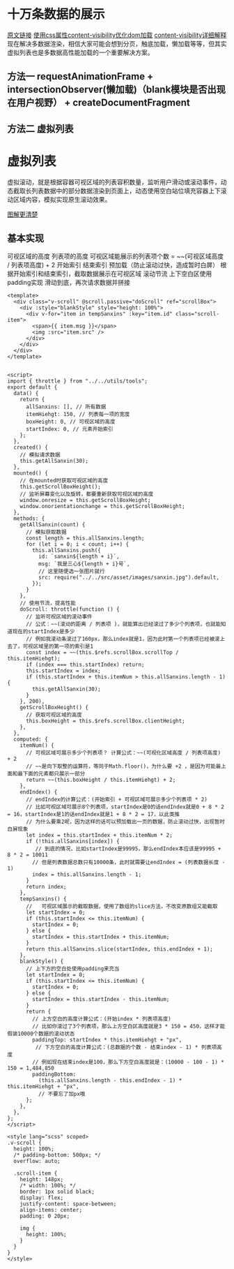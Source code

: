 # 十万条数据的展示

[原文链接](https://juejin.cn/post/7031923575044964389)
[使用css属性content-visibility优化dom加载](https://mp.weixin.qq.com/s?__biz=Mzg2MDU4MzU3Nw==&mid=2247491664&idx=1&sn=59973401424af67d48bf2e8fb428cdcb&chksm=ce2683a6f9510ab08db3fbbd26b3c09cf6be8861dae5aee7339cce1b27bd9bea0f3a0a32f145&scene=21#wechat_redirect)
[content-visibility详细解释](https://mp.weixin.qq.com/s/bZ6edmEoVXLWloQssiQxRg)
现在解决多数据渲染，相信大家可能会想到分页，触底加载，懒加载等等，但其实虚拟列表也是多数据高性能加载的一个重要解决方案。
## 方法一 requestAnimationFrame + intersectionObserver(懒加载)（blank模块是否出现在用户视野） +  createDocumentFragment

## 方法二 虚拟列表
<script setup lang="ts">
import { onMounted, ref, computed } from 'vue'
const getList = () => {
  // 跟上面一样的代码
}
const renderList = async () => {
    console.time('列表时间')
    const list = await getList()
    console.log(list)
    const total = list.length
    const page = 0
    const limit = 200
    const totalPage = Math.ceil(total / limit)

    const render = (page) => {
        if (page >= totalPage) return
        requestAnimationFrame(() => {
            // 创建一个文档碎片
            const fragment = document.createDocumentFragment()
            for (let i = page * limit; i < page * limit + limit; i++) {
                const item = list[i]
                const div = document.createElement('div')
                div.className = 'sunshine'
                div.innerHTML = `<img src="${item.src}" /><span>${item.text}</span>`
                // 先塞进文档碎片
                fragment.appendChild(div)
            }
            // 一次性appendChild
            container.appendChild(fragment)
            render(page + 1)
        })
    }
    render(page)
    console.timeEnd('列表时间')
}
const container = ref<HTMLElement>() // container节点
const blank = ref<HTMLElement>() // blank节点
const list = ref<any>([]) // 列表
const page = ref(1) // 当前页数
const limit = 200 // 一页展示
// 最大页数
const maxPage = computed(() => Math.ceil(list.value.length / limit))
// 真实展示的列表
const showList = computed(() => list.value.slice(0, page.value * limit))
const handleScroll = () => {
  // 当前页数与最大页数的比较
  if (page.value > maxPage.value) return
  const clientHeight = container.value?.clientHeight
  const blankTop = blank.value?.getBoundingClientRect().top
  if (clientHeight === blankTop) {
    // blank出现在视图，则当前页数加1
    page.value++
  }
}

onMounted(async () => {
  const res = await getList()
  list.value = res
})
</script>

<template>
  <div id="container" @scroll="handleScroll" ref="container">
    <div class="sunshine" v-for="(item) in showList" :key="item.tid">
      <img :src="item.src" />
      <span>{{ item.text }}</span>
    </div>
    <div ref="blank"></div>
  </div>
</template>


# 虚拟列表

虚拟滚动，就是根据容器可视区域的列表容积数量，监听用户滑动或滚动事件，动态截取长列表数据中的部分数据渲染到页面上，动态使用空白站位填充容器上下滚动区域内容，模拟实现原生滚动效果。

[图解更清楚](https://p3-juejin.byteimg.com/tos-cn-i-k3u1fbpfcp/1fad689729424d27ad08a8921d26475b~tplv-k3u1fbpfcp-zoom-in-crop-mark:3024:0:0:0.awebp)

## 基本实现

可视区域的高度
列表项的高度
可视区域能展示的列表项个数 = ~~(可视区域高度 / 列表项高度) + 2
开始索引
结束索引
预加载（防止滚动过快，造成暂时白屏）
根据开始索引和结束索引，截取数据展示在可视区域
滚动节流
上下空白区使用padding实现
滑动到底，再次请求数据并拼接

```
<template>
  <div class="v-scroll" @scroll.passive="doScroll" ref="scrollBox">
    <div :style="blankStyle" style="height: 100%">
      <div v-for="item in tempSanxins" :key="item.id" class="scroll-item">
        <span>{{ item.msg }}</span>
        <img :src="item.src" />
      </div>
    </div>
  </div>
</template>


<script>
import { throttle } from "../../utils/tools";
export default {
  data() {
    return {
      allSanxins: [], // 所有数据
      itemHiehgt: 150, // 列表每一项的宽度
      boxHeight: 0, // 可视区域的高度
      startIndex: 0, // 元素开始索引
    };
  },
  created() {
    // 模拟请求数据
    this.getAllSanxin(30);
  },
  mounted() {
    // 在mounted时获取可视区域的高度
    this.getScrollBoxHeight();
    // 监听屏幕变化以及旋转，都要重新获取可视区域的高度
    window.onresize = this.getScrollBoxHeight;
    window.onorientationchange = this.getScrollBoxHeight;
  },
  methods: {
    getAllSanxin(count) {
      // 模拟获取数据
      const length = this.allSanxins.length;
      for (let i = 0; i < count; i++) {
        this.allSanxins.push({
          id: `sanxin${length + i}`,
          msg: `我是三心${length + i}号`,
          // 这里随便选一张图片就行
          src: require("../../src/asset/images/sanxin.jpg").default,
        });
      }
    },
    // 使用节流，提高性能
    doScroll: throttle(function () {
      // 监听可视区域的滚动事件
      // 公式：~~(滚动的距离 / 列表项 )，就能算出已经滚过了多少个列表项，也就能知道现在的startIndex是多少
      // 例如我滚动条滚过了160px，那么index就是1，因为此时第一个列表项已经被滚上去了，可视区域里的第一项的索引是1
      const index = ~~(this.$refs.scrollBox.scrollTop / this.itemHiehgt);
      if (index === this.startIndex) return;
      this.startIndex = index;
      if (this.startIndex + this.itemNum > this.allSanxins.length - 1) {
        this.getAllSanxin(30);
      }
    }, 200),
    getScrollBoxHeight() {
      // 获取可视区域的高度
      this.boxHeight = this.$refs.scrollBox.clientHeight;
    },
  },
  computed: {
    itemNum() {
      // 可视区域可展示多少个列表项？ 计算公式：~~(可视化区域高度 / 列表项高度) + 2
      // ~~是向下取整的运算符，等同于Math.floor()，为什么要 +2 ，是因为可能最上面和最下面的元素都只展示一部分
      return ~~(this.boxHeight / this.itemHiehgt) + 2;
    },
    endIndex() {
      // endIndex的计算公式：(开始索引 + 可视区域可展示多少个列表项 * 2)
      // 比如可视区域可展示8个列表项，startIndex是0的话endIndex就是0 + 8 * 2 = 16，startIndex是1的话endIndex就是1 + 8 * 2 = 17，以此类推
      // 为什么要乘2呢，因为这样的话可以预加载出一页的数据，防止滚动过快，出现暂时白屏现象
      let index = this.startIndex + this.itemNum * 2;
      if (!this.allSanxins[index]) {
         // 到底的情况，比如startIndex是99995，那么endIndex本应该是99995 + 8 * 2 = 10011
        // 但是列表数据总数只有10000条，此时就需要让endIndex = (列表数据长度 - 1)
        index = this.allSanxins.length - 1;
      }
      return index;
    },
    tempSanxins() {
      //   可视区域展示的截取数据，使用了数组的slice方法，不改变原数组又能截取
      let startIndex = 0;
      if (this.startIndex <= this.itemNum) {
        startIndex = 0;
      } else {
        startIndex = this.startIndex + this.itemNum;
      }
      return this.allSanxins.slice(startIndex, this.endIndex + 1);
    },
    blankStyle() {
      // 上下方的空白处使用padding来充当
      let startIndex = 0;
      if (this.startIndex <= this.itemNum) {
        startIndex = 0;
      } else {
        startIndex = this.startIndex - this.itemNum;
      }
      return {
        // 上方空白的高度计算公式：(开始index * 列表项高度)
        // 比如你滚过了3个列表项，那么上方空白区高度就是3 * 150 = 450，这样才能假装10000个数据的滚动状态
        paddingTop: startIndex * this.itemHiehgt + "px",
         // 下方空白的高度计算公式：(总数据的个数 - 结束index - 1) * 列表项高度
        // 例如现在结束index是100，那么下方空白高度就是：(10000 - 100 - 1) * 150 = 1,484,850
        paddingBottom:
          (this.allSanxins.length - this.endIndex - 1) * this.itemHiehgt + "px",
          // 不要忘了加px哦
      };
    },
  },
};
</script>

<style lang="scss" scoped>
.v-scroll {
  height: 100%;
  /* padding-bottom: 500px; */
  overflow: auto;

  .scroll-item {
    height: 148px;
    /* width: 100%; */
    border: 1px solid black;
    display: flex;
    justify-content: space-between;
    align-items: center;
    padding: 0 20px;

    img {
      height: 100%;
    }
  }
}
</style>
```
